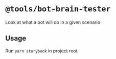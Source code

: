 # `@tools/bot-brain-tester`

Look at what a bot will do in a given scenario

## Usage

Run `yarn storybook` in project root
